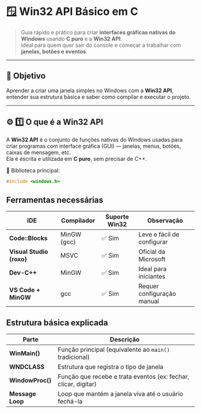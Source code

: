 # 🪟 Win32 API Básico em C

> Guia rápido e prático para criar **interfaces gráficas nativas do Windows** usando **C puro** e a **Win32 API**.  
> Ideal para quem quer sair do console e começar a trabalhar com **janelas, botões e eventos**.

---

## 🎯 Objetivo
Aprender a criar uma janela simples no Windows com a **Win32 API**, entender sua estrutura básica e saber como compilar e executar o projeto.

---

## ⚙️ 1️⃣ O que é a Win32 API

A **Win32 API** é o conjunto de funções nativas do Windows usadas para criar programas com interface gráfica (GUI) — janelas, menus, botões, caixas de mensagem, etc.  
Ela é escrita e utilizada em **C puro**, sem precisar de C++.

📁 Biblioteca principal:  
```c
#include <windows.h>
```

## Ferramentas necessárias

| IDE                      | Compilador  | Suporte Win32 | Observação                 |
| ------------------------ | ----------- | ------------- | -------------------------- |
| **Code::Blocks**         | MinGW (gcc) | ✅ Sim         | Leve e fácil de configurar |
| **Visual Studio (roxo)** | MSVC        | ✅ Sim         | Oficial da Microsoft       |
| **Dev-C++**              | MinGW       | ✅ Sim         | Ideal para iniciantes      |
| **VS Code + MinGW**      | gcc         | ✅ Sim         | Requer configuração manual |

## Estrutura básica explicada

| Parte            | Descrição                                                       |
| ---------------- | --------------------------------------------------------------- |
| **WinMain()**    | Função principal (equivalente ao `main()` tradicional)          |
| **WNDCLASS**     | Estrutura que registra o tipo de janela                         |
| **WindowProc()** | Função que recebe e trata eventos (ex: fechar, clicar, digitar) |
| **Message Loop** | Loop que mantém a janela viva até o usuário fechá-la            |
